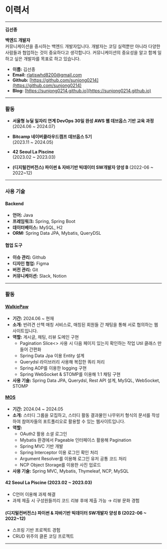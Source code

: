 # 이력서

---

**김선종**

**백엔드 개발자**  
커뮤니케이션을 중시하는 백엔드 개발자입니다. 개발자는 코딩 실력뿐만 아니라 다양한 사람들과 협업하는 것이 중요하다고 생각합니다. 커뮤니케이션의 중요성을 알고 함께 일하고 싶은 개발자를 목표로 하고 있습니다.

- **이름:** 김선종
- **Email:** rlatjswhd8200@gmail.com
- **Github:** [https://github.com/sunjong0214](https://github.com/sunjong0214)
- **Blog:** [https://sunjong0214.github.io](https://sunjong0214.github.io)

---

### 활동

- **서울형 뉴딜 일자리 연계 DevOps 30일 완성 AWS 웹 데브옵스 기반 교육 과정**  
  (2024.06 ~ 2024.07)

- **Bitcamp 네이버클라우드캠프 데브옵스 5기**  
  (2023.11 ~ 2024.05)

- **42 Seoul La Piscine**  
  (2023.02 ~ 2023.03)

- **(디지털컨버전스) 파이썬 & 자바기반 빅데이터 SW개발자 양성 B**
  (2022-06 ~ 2022~12)
---

### 사용 기술

#### Backend
- **언어:** Java
- **프레임워크:** Spring, Spring Boot
- **데이터베이스:** MySQL, H2
- **ORM:** Spring Data JPA, Mybatis, QueryDSL

#### 협업 도구
- **이슈 관리:** Github
- **디자인 협업:** Figma
- **버전 관리:** Git
- **커뮤니케이션:** Slack, Notion

---

### 활동

#### [WalkiePaw](https://github.com/WalkiePaw/walkie-paw)
- **기간:** 2024.06 ~ 현재
- **소개:** 반려견 산책 매칭 서비스로, 매칭된 회원들 간 채팅을 통해 서로 협의하는 웹사이트입니다.
- **역할:** 게시글, 채팅, 리뷰 도메인 구현
  - Pagination Slice<> 사용 시 다음 페이지 있는지 확인하는 작업 Util 클래스 만들어 간편화
  - Spring Data Jpa 이용 Entity 설계
  - Querydsl 라이브러리 사용해 복잡한 쿼리 처리
  - Spring AOP를 이용한 logging 구현
  - Spring WebSocket & STOMP를 이용해 1:1 채팅 구현
- **사용 기술:** Spring Data JPA, Querydsl, Rest API 설계, MySQL, WebSocket, STOMP

#### [MOS](https://github.com/bitcamp-teams/mos)
- **기간:** 2024.04 ~ 2024.05
- **소개:** 스터디 그룹을 모집하고, 스터디 활동 결과물인 나무위키 형식의 문서를 작성하여 참여자들의 포트폴리오로 활용할 수 있는 웹사이트입니다.
- **역할:**
  - OAuth2 활용 소셜 로그인
  - Mybatis 환경에서 Pageable 인터페이스 활용해 Pagination
  - Spring MVC 기반 개발
  - Spring Interceptor 이용 로그인 확인 처리
  - Argument Resolver를 이용해 로그인 유저 공통 코드 처리
  - NCP Object Storage를 이용한 사진 업로드
- **사용 기술:** Spring MVC, Mybatis, Thymeleaf, NCP, MySQL

#### **42 Seoul La Piscine** (2023.02 ~ 2023.03)
  - C언어 이용해 과제 해결
  - 과제 제출 시 구성원들끼리 코드 리뷰 후에 제출 가능 → 리뷰 문화 경험
    
#### **(디지털컨버전스) 파이썬 & 자바기반 빅데이터 SW개발자 양성 B** (2022-06 ~ 2022~12)
  - 스프링 기반 프로젝트 경험
  - CRUD 위주의 클론 코딩 프로젝트
---
